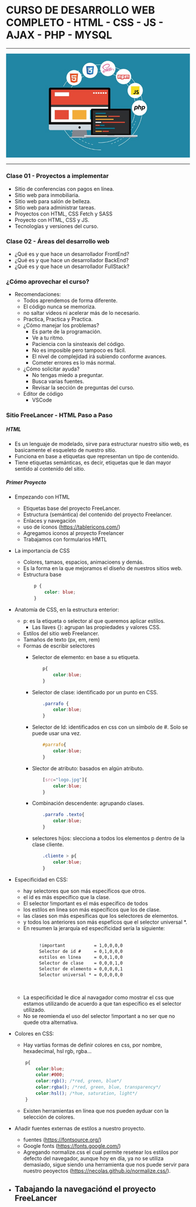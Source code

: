 # CURSO DE DESARROLLO WEB COMPLETO - HTML - CSS - JS - AJAX - PHP - MYSQL

---

![Curso Desarrollo Web Completo](img/portada.jpg)

---

### Clase 01 - Proyectos a implementar

- Sitio de conferencias con pagos en línea.
- Sitio web para inmobiliaria.
- Sitio web para salón de belleza.
- Sitio web para administrar tareas.
- Proyectos con HTML, CSS Fetch  y SASS
- Proyecto con HTML, CSS y JS.
- Tecnologías y versiones del curso.

### Clase 02 - Áreas del desarrollo web

- ¿Qué es y que hace un desarrollador FrontEnd?
- ¿Qué es y que hace un desarrollador BackEnd?
- ¿Qué es y que hace un desarrollador FullStack?

### ¿Cómo aprovechar el curso?

- Recomendaciones: 
    - Todos aprendemos de forma diferente.
    - El código nunca se memoriza.
    - no saltar videos ni acelerar más de lo necesario.
    - Practica, Practica y Practica.
    - ¿Cómo manejar los problemas?
        - Es parte de la programación.
        - Ve a tu ritmo.
        - Paciencia con la sinsteaxis del código.
        - No es imposible pero tampoco es fácil.
        - El nivel de complejidad irá subiendo conforme avances.
        - Cometer errores es lo más normal.
    - ¿Cómo solicitar ayuda?
        - No tengas miedo a preguntar.
        - Busca varias fuentes.
        - Revisar la sección de preguntas del curso.
    - Editor de código
        - VSCode

### Sitio FreeLancer - HTML Paso a Paso

##### HTML 
- Es un lenguaje de modelado, sirve para estructurar nuestro sitio web, es basicamente el esqueleto de nuestro sitio.
- Funciona en base a etiquetas que representan un tipo de contenido.
- Tiene etiquetas semánticas, es decir, etiquetas que le dan mayor sentido al contenido del sitio.

##### Primer Proyecto
- Empezando con HTML
    - Etiquetas base del proyecto FreeLancer.
    - Estructura (semántica) del contenido del proyecto Freelancer.
    - Enlaces y navegación
    - uso de íconos (https://tablericons.com/)
    - Agregamos iconos al proyecto Freelancer
    - Trabajamos con formularios HMTL

- La importancia de CSS
    - Colores, tamaos, espacios, animacioens y demás.
    - Es la forma en la que mejoramos el diseño de nuestros sitios web.
    - Estructura base
        ```CSS
            p {
                color: blue;
            }
        ````
- Anatomía de CSS, en la estructura enterior:
    - p: es la etiqueta o selector al que queremos aplicar estilos.
        - Las llaves {}: agrupan las propiedades y valores CSS.
    - Estilos del sitio web Freelancer.
    - Tamaños de texto (px, em, rem)
    - Formas de escribir selectores
        - Selector de elemento: en base a su etiqueta.
            ```CSS
                p{
                    color:blue;
                }
            ```
        - Selector de clase: identificado por un punto en CSS.
            ```CSS
                .parrafo {
                    color:blue;
                }
            ```
        - Selector de Id: identificados en css con un símbolo de #. Solo se puede usar una vez.
            ```CSS
                #parrafo{
                    color:blue;
                }
            ```
        - Slector de atributo: basados en algún atributo.
            ```CSS
                [src="logo.jpg"]{
                    color:blue;
                }
            ```
       
        - Combinación descendente: agrupando clases.
            ```CSS
                .parrafo .texto{
                    color:blue;
                }
            ```     
        - selectores hijos: slecciona a todos los elementos p dentro de la clase cliente.
            ```CSS
                .cliente > p{
                    color:blue;
                }
            ```
        
- Especificidad en CSS:

    - hay selectores que son más específicos que otros.
    - el id es más específico que la clase.
    - El selector !important es el más específico de todos
    - los estilos en linea son más específicos que los de clase.
    - las clases son más espesíficas que los selectores de elementos.
    - y todos los anteriores son más espefícos que el selector universal *.
    - En resumen la jerarquía ed especificidad sería la siguiente:
        <pre>
            <code>
            !important           = 1,0,0,0,0
            Selector de id #     = 0,1,0,0,0
            estilos en línea     = 0,0,1,0,0
            Selector de clase    = 0,0,0,1,0
            Selector de elemento = 0,0,0,0,1
            Selector universal * = 0,0,0,0,0   
            </code>          
        </pre>
    - La especificidad le dice al navagador como mostrar el css que estamos utilizando de acuerdo a que tan específico es el selector utilizado.
    - No se reomienda el uso del selector !important a no ser que no quede otra alternativa.

- Colores en CSS:
    - Hay vartias formas de definir colores en css, por nombre, hexadecimal, hsl rgb, rgba...
    ```CSS
        p{
            color:blue;
            color:#000;
            color:rgb(); /*red, green, blue*/
            color:rgba(); /*red, green, blue, transparency*/
            color:hsl(); /*hue, saturation, light*/
        }
    ```
    - Existen herramientas en línea que nos pueden ayduar con la selección de colores.

- Añadir fuentes externas de estilos a nuestro proyecto.
    - fuentes (https://fontsource.org/)
    - Google fonts (https://fonts.google.com/)
    - Agregando normalize.css el cual permite resetear los  estilos por defecto del navegador, aunque hoy en día, ya no se utiliza demasiado, sigue siendo una herramienta que nos puede servir para nuestro peoyectos (https://necolas.github.io/normalize.css/).

- Tabajando la navegaciónd el proyecto FreeLancer
    - 
